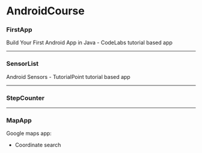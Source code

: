 # AndroidCourse


### FirstApp
Build Your First Android App in Java - CodeLabs tutorial based app

***

### SensorList
Android Sensors - TutorialPoint tutorial based app

***

### StepCounter

***

### MapApp
Google maps app: 
- Coordinate search
